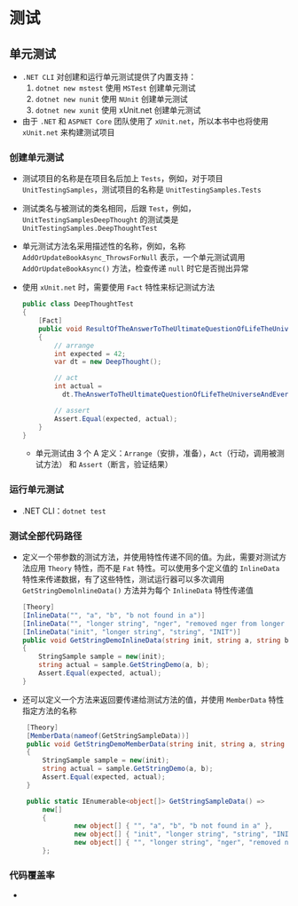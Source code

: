 # 测试

## 单元测试

* `.NET CLI` 对创建和运行单元测试提供了内置支持：
  1. `dotnet new mstest` 使用 `MSTest` 创建单元测试
  2. `dotnet new nunit` 使用 `NUnit` 创建单元测试
  3. `dotnet new xunit` 使用 xUnit.net 创建单元测试
* 由于 `.NET` 和 `ASPNET Core` 团队使用了 `xUnit.net`，所以本书中也将使用 `xUnit.net` 来构建测试项目

### 创建单元测试

* 测试项目的名称是在项目名后加上 `Tests`，例如，对于项目 `UnitTestingSamples`，测试项目的名称是 `UnitTestingSamples.Tests`

* 测试类名与被测试的类名相同，后跟 `Test`，例如，`UnitTestingSamplesDeepThought` 的测试类是 `UnitTestingSamples.DeepThoughtTest`

* 单元测试方法名采用描述性的名称，例如，名称 `AddOrUpdateBookAsync_ThrowsForNull` 表示，一个单元测试调用 `AddOrUpdateBookAsync()` 方法，检查传递 `null` 时它是否抛出异常

* 使用 `xUnit.net` 时，需要使用 `Fact`  特性来标记测试方法

  ```c#
  public class DeepThoughtTest
  {
      [Fact]
      public void ResultOfTheAnswerToTheUltimateQuestionOfLifeTheUniverseAndEverything()
      {
          // arrange
          int expected = 42;
          var dt = new DeepThought();
  
          // act
          int actual =
            dt.TheAnswerToTheUltimateQuestionOfLifeTheUniverseAndEverything();
  
          // assert
          Assert.Equal(expected, actual);
      }
  }
  ```

  * 单元测试由 3 个 A 定义：`Arrange`（安排，准备），`Act`（行动，调用被测试方法） 和 `Assert`（断言，验证结果）


### 运行单元测试

* .NET CLI：`dotnet test`

### 测试全部代码路径

* 定义一个带参数的测试方法，并使用特性传递不同的值。为此，需要对测试方法应用 `Theory` 特性，而不是 `Fat` 特性。可以使用多个定义值的  `InlineData` 特性来传递数据，有了这些特性，测试运行器可以多次调用 `GetStringDemolnlineData()` 方法并为每个 `InlineData` 特性传递值

  ```c#
  [Theory]
  [InlineData("", "a", "b", "b not found in a")]
  [InlineData("", "longer string", "nger", "removed nger from longer string: lo string")]
  [InlineData("init", "longer string", "string", "INIT")]
  public void GetStringDemoInlineData(string init, string a, string b, string expected)
  {
      StringSample sample = new(init);
      string actual = sample.GetStringDemo(a, b);
      Assert.Equal(expected, actual);
  }
  ```

* 还可以定义一个方法来返回要传递给测试方法的值，并使用 `MemberData` 特性指定方法的名称

  ```c#
   [Theory]
   [MemberData(nameof(GetStringSampleData))]
   public void GetStringDemoMemberData(string init, string a, string b, string expected)
   {
       StringSample sample = new(init);
       string actual = sample.GetStringDemo(a, b);
       Assert.Equal(expected, actual);
   }
  
   public static IEnumerable<object[]> GetStringSampleData() =>
       new[]
       {
               new object[] { "", "a", "b", "b not found in a" },
               new object[] { "init", "longer string", "string", "INIT" },
               new object[] { "", "longer string", "nger", "removed nger from longer string: lo string" }
       };
  ```

### 代码覆盖率

* 
